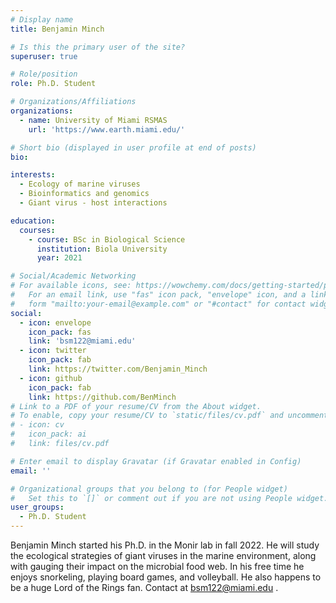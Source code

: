 ```yaml
---
# Display name
title: Benjamin Minch

# Is this the primary user of the site?
superuser: true

# Role/position
role: Ph.D. Student

# Organizations/Affiliations
organizations:
  - name: University of Miami RSMAS
    url: 'https://www.earth.miami.edu/'

# Short bio (displayed in user profile at end of posts)
bio:

interests:
  - Ecology of marine viruses
  - Bioinformatics and genomics
  - Giant virus - host interactions

education:
  courses:
    - course: BSc in Biological Science
      institution: Biola University
      year: 2021

# Social/Academic Networking
# For available icons, see: https://wowchemy.com/docs/getting-started/page-builder/#icons
#   For an email link, use "fas" icon pack, "envelope" icon, and a link in the
#   form "mailto:your-email@example.com" or "#contact" for contact widget.
social:
  - icon: envelope
    icon_pack: fas
    link: 'bsm122@miami.edu'
  - icon: twitter
    icon_pack: fab
    link: https://twitter.com/Benjamin_Minch
  - icon: github
    icon_pack: fab
    link: https://github.com/BenMinch
# Link to a PDF of your resume/CV from the About widget.
# To enable, copy your resume/CV to `static/files/cv.pdf` and uncomment the lines below.
# - icon: cv
#   icon_pack: ai
#   link: files/cv.pdf

# Enter email to display Gravatar (if Gravatar enabled in Config)
email: ''

# Organizational groups that you belong to (for People widget)
#   Set this to `[]` or comment out if you are not using People widget.
user_groups:
  - Ph.D. Student
---
```


Benjamin Minch started his Ph.D. in the Monir lab in fall 2022. He will study the ecological strategies of giant viruses in the marine environment, along with gauging their impact on the microbial food web. In his free time he enjoys snorkeling, playing board games, and volleyball. He also happens to be a huge Lord of the Rings fan. Contact at bsm122@miami.edu . 

